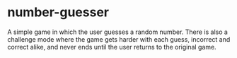 # number-guesser
A simple game in which the user guesses a random number. There is also a challenge mode where the game gets harder with each guess, incorrect and correct alike, and never ends until the user returns to the original game.
